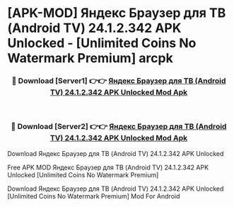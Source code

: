 # [APK-MOD] Яндекс Браузер для ТВ (Android TV) 24.1.2.342 APK Unlocked - [Unlimited Coins No Watermark Premium] arcpk



<div align="center">
<h3>🔴 Download [Server1] 👉👉 <a href="https://momento.my/?title=Яндекс_Браузер_для_ТВ_(Android_TV)_24.1.2.342_APK_Unlocked">Яндекс Браузер для ТВ (Android TV) 24.1.2.342 APK Unlocked Mod Apk</a></h3><br>

<h3>🔴 Download [Server2] 👉👉 <a href="https://momento.my/?title=Яндекс_Браузер_для_ТВ_(Android_TV)_24.1.2.342_APK_Unlocked">Яндекс Браузер для ТВ (Android TV) 24.1.2.342 APK Unlocked Mod Apk</a></h3>
</div>



Download Яндекс Браузер для ТВ (Android TV) 24.1.2.342 APK Unlocked 

Free APK MOD Яндекс Браузер для ТВ (Android TV) 24.1.2.342 APK Unlocked [Unlimited Coins No Watermark Premium]

Download Яндекс Браузер для ТВ (Android TV) 24.1.2.342 APK Unlocked [Unlimited Coins No Watermark Premium] Mod For Android
